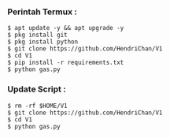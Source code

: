 ### Perintah Termux :
    $ apt update -y && apt upgrade -y
    $ pkg install git
    $ pkg install python
    $ git clone https://github.com/HendriChan/V1
    $ cd V1
    $ pip install -r requirements.txt
    $ python gas.py
### Update Script :
    $ rm -rf $HOME/V1
    $ git clone https://github.com/HendriChan/V1
    $ cd V1
    $ python gas.py
